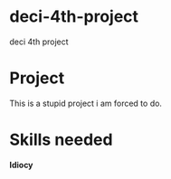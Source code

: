 # deci-4th-project
deci 4th project

# Project
This is a stupid project i am forced to do.

# Skills needed
**Idiocy**